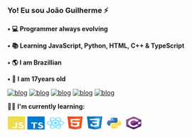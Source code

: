 
### <b>Yo! Eu sou João Guilherme </b> ⚡

<b> 

• 💻 Programmer always evolving

• 📚 Learning JavaScript, Python, HTML, C++ & TypeScript

• 🌎 I am Brazillian

• 🎂 I am 17years old
</b>


[![blog](https://img.shields.io/badge/Twitter-1DA1F2?style=for-the-badge&logo=twitter&logoColor=white)](https://twitter.com/joaognamodalana)
[![blog](https://img.shields.io/badge/TikTok-000000?style=for-the-badge&logo=tiktok&logoColor=white)](https://www.tiktok.com/@yohanbruhh)
[![blog](https://img.shields.io/badge/Twitch-9146FF?style=for-the-badge&logo=twitch&logoColor=white)](https://www.twitch.tv/yohanbruhh)
[![blog](https://img.shields.io/badge/Instagram-E4405F?style=for-the-badge&logo=instagram&logoColor=white)](https://www.instagram.com/guilhermesz_r/)
[![blog](https://img.shields.io/badge/Steam-000000?style=for-the-badge&logo=steam&logoColor=white)](https://steamcommunity.com/profiles/76561199013636490/)

👨‍💻 <b>**I'm currently learning:**</b>
<div>
<img align="center" alt="Rafa-Js" height="30" width="40" src="https://raw.githubusercontent.com/devicons/devicon/master/icons/javascript/javascript-plain.svg">
  <img align="center" alt="Rafa-Ts" height="30" width="40" src="https://raw.githubusercontent.com/devicons/devicon/master/icons/typescript/typescript-plain.svg">
  <img align="center" alt="Rafa-React" height="30" width="40" src="https://raw.githubusercontent.com/devicons/devicon/master/icons/react/react-original.svg">
  <img align="center" alt="Rafa-HTML" height="30" width="40" src="https://raw.githubusercontent.com/devicons/devicon/master/icons/html5/html5-original.svg">
  <img align="center" alt="Rafa-CSS" height="30" width="40" src="https://raw.githubusercontent.com/devicons/devicon/master/icons/css3/css3-original.svg">
  <img align="center" alt="Rafa-Python" height="30" width="40" src="https://raw.githubusercontent.com/devicons/devicon/master/icons/python/python-original.svg">
  <img align="center" alt="Rafa-Csharp" height="30" width="40" src="https://raw.githubusercontent.com/devicons/devicon/master/icons/csharp/csharp-original.svg">
 </div>
